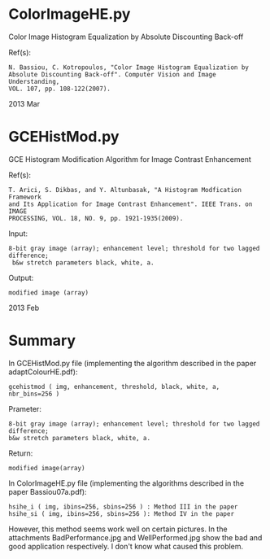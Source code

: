 ColorImageHE.py
=============================

Color Image Histogram Equalization by Absolute Discounting Back-off

Ref(s):

	N. Bassiou, C. Kotropoulos, "Color Image Histogram Equalization by 
	Absolute Discounting Back-off". Computer Vision and Image Understanding,
	VOL. 107, pp. 108-122(2007).

2013 Mar

GCEHistMod.py
=========================

GCE Histogram Modification Algorithm for Image Contrast Enhancement

Ref(s):

	T. Arici, S. Dikbas, and Y. Altunbasak, "A Histogram Modfication Framework
	and Its Application for Image Contrast Enhancement". IEEE Trans. on IMAGE 
	PROCESSING, VOL. 18, NO. 9, pp. 1921-1935(2009).

Input: 

	8-bit gray image (array); enhancement level; threshold for two lagged difference;
	 b&w stretch parameters black, white, a.

Output: 

	modified image (array)

2013 Feb

Summary
========================

In  GCEHistMod.py file (implementing the algorithm described in the paper adaptColourHE.pdf):

	gcehistmod ( img, enhancement, threshold, black, white, a, nbr_bins=256 )

Prameter: 

	8-bit gray image (array); enhancement level; threshold for two lagged difference; 
	b&w stretch parameters black, white, a.
 
Return:

	modified image(array)

In ColorImageHE.py file  (implementing the algorithms described in the paper Bassiou07a.pdf):

	hsihe_i ( img, ibins=256, sbins=256 ) : Method III in the paper
	hsihe_si ( img, ibins=256, sbins=256 ): Method IV in the paper
 
However, this method seems work well on certain pictures. In the attachments BadPerformance.jpg and WellPerformed.jpg show the bad and good application respectively. I don't know what caused this problem.
